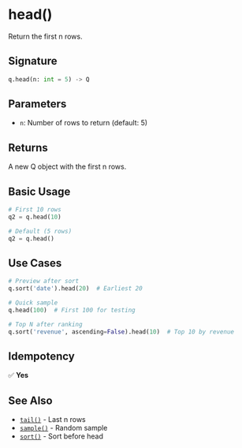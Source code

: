 # head()

Return the first n rows.

## Signature

```python
q.head(n: int = 5) -> Q
```

## Parameters

- `n`: Number of rows to return (default: 5)

## Returns

A new Q object with the first n rows.

## Basic Usage

```python
# First 10 rows
q2 = q.head(10)

# Default (5 rows)
q2 = q.head()
```

## Use Cases

```python
# Preview after sort
q.sort('date').head(20)  # Earliest 20

# Quick sample
q.head(100)  # First 100 for testing

# Top N after ranking
q.sort('revenue', ascending=False).head(10)  # Top 10 by revenue
```

## Idempotency

✅ **Yes**

## See Also

- [`tail()`](tail.md) - Last n rows
- [`sample()`](sample.md) - Random sample
- [`sort()`](sort.md) - Sort before head
